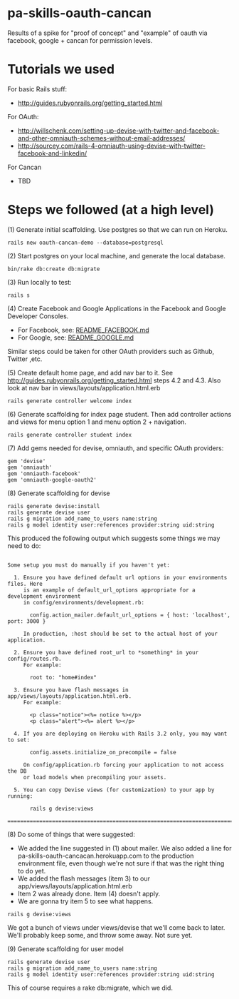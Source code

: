 # pa-skills-oauth-cancan
Results of a spike for "proof of concept" and "example" of oauth via facebook, google + cancan for permission levels.

# Tutorials we used


For basic Rails stuff:

* http://guides.rubyonrails.org/getting_started.html

For OAuth:

* http://willschenk.com/setting-up-devise-with-twitter-and-facebook-and-other-omniauth-schemes-without-email-addresses/
* http://sourcey.com/rails-4-omniauth-using-devise-with-twitter-facebook-and-linkedin/

For Cancan

* TBD

# Steps we followed (at a high level)

(1) Generate initial scaffolding.   Use postgres so that we can run on Heroku.

```
rails new oauth-cancan-demo --database=postgresql
```

(2) Start postgres on your local machine, and generate the local database.

```
bin/rake db:create db:migrate
```

(3) Run locally to test:

```
rails s
```

(4) Create Facebook and Google Applications in the Facebook and Google Developer Consoles.

* For Facebook, see: [README_FACEBOOK.md](/README_FACEBOOK.md)
* For Google, see: [README_GOOGLE.md](/README_GOOGLE.md)

Similar steps could be taken for other OAuth providers such as Github, Twitter ,etc.

(5) Create default home page, and add nav bar to it. See http://guides.rubyonrails.org/getting_started.html steps 4.2 and 4.3. Also look at nav bar in views/layouts/application.html.erb

```
rails generate controller welcome index
```

(6) Generate scaffolding for index page student. Then add controller actions and views for menu option 1 and menu option 2 + navigation.

```
rails generate controller student index
```

(7) Add gems needed for devise, omniauth, and specific OAuth providers:

```
gem 'devise'
gem 'omniauth'
gem 'omniauth-facebook'
gem 'omniauth-google-oauth2'
```

(8) Generate scaffolding for devise
```
rails generate devise:install
rails generate devise user
rails g migration add_name_to_users name:string
rails g model identity user:references provider:string uid:string
```

This produced the following output which suggests some things we may need to do:

```

Some setup you must do manually if you haven't yet:

  1. Ensure you have defined default url options in your environments files. Here
     is an example of default_url_options appropriate for a development environment
     in config/environments/development.rb:

       config.action_mailer.default_url_options = { host: 'localhost', port: 3000 }

     In production, :host should be set to the actual host of your application.

  2. Ensure you have defined root_url to *something* in your config/routes.rb.
     For example:

       root to: "home#index"

  3. Ensure you have flash messages in app/views/layouts/application.html.erb.
     For example:

       <p class="notice"><%= notice %></p>
       <p class="alert"><%= alert %></p>

  4. If you are deploying on Heroku with Rails 3.2 only, you may want to set:

       config.assets.initialize_on_precompile = false

     On config/application.rb forcing your application to not access the DB
     or load models when precompiling your assets.

  5. You can copy Devise views (for customization) to your app by running:

       rails g devise:views

===============================================================================
```

(8) Do some of things that were suggested:

* We added the line suggested in (1) about mailer.  We also added a line for pa-skills-oauth-cancacan.herokuapp.com to the production environment file, even though we're not sure if that was the right thing to do yet.
* We added the flash messages (item 3) to our app/views/layouts/application.html.erb
* Item 2 was already done.  Item (4) doesn't apply.
* We are gonna try item 5 to see what happens.

```
rails g devise:views
```

We got a bunch of views under views/devise that we'll come back to later.  We'll probably keep some, and throw some away.  Not sure yet.

(9) Generate scaffolding for user model
```
rails generate devise user
rails g migration add_name_to_users name:string
rails g model identity user:references provider:string uid:string
```

This of course requires a rake db:migrate, which we did.  

